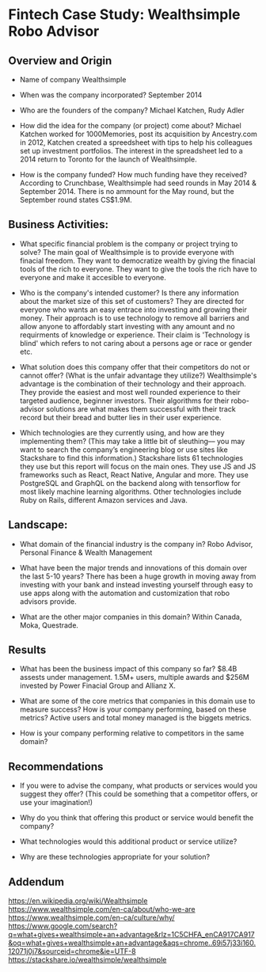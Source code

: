 # Fintech Case Study: Wealthsimple Robo Advisor

## Overview and Origin

* Name of company
  Wealthsimple
  
* When was the company incorporated?
  September 2014
  
* Who are the founders of the company?
  Michael Katchen, Rudy Adler
  
* How did the idea for the company (or project) come about?
  Michael Katchen worked for 1000Memories, post its acquisition by Ancestry.com in 2012, Katchen created a spreedsheet
  with tips to help his colleagues set up investment portfolios. The interest in the spreadsheet led to a 2014 return
  to Toronto for the launch of Wealthsimple.
  
* How is the company funded? How much funding have they received?
  According to Crunchbase, Wealthsimple had seed rounds in May 2014 & September 2014. There is no ammount for the May
  round, but the September round states CS$1.9M.

## Business Activities:

* What specific financial problem is the company or project trying to solve?
  The main goal of Wealthsimple is to provide everyone with finacial freedom. They want to democratize wealth by giving   the finacial tools of the rich to everyone. They want to give the tools the rich have to everyone and make it
  accesible to everyone.

* Who is the company's intended customer?  Is there any information about the market size of this set of customers?
  They are directed for everyone who wants an easy entrace into investing and growing their money. Their approach is 
  to use technology to remove all barriers and allow anyone to affordably start investing with any amount and no 
  requirments of knowledge or experience. Their claim is 'Technology is blind' which refers to not caring about a
  persons age or race or gender etc.
  
* What solution does this company offer that their competitors do not or cannot offer? (What is the unfair advantage they utilize?)
  Wealthsimple's advantage is the combination of their technology and their approach. They provide the easiest and most 
  well rounded experience to their targeted audience, beginner investors. Their algorithms for their robo-advisor
  solutions are what makes them successful with their track record but their bread and butter lies in their user 
  experience. 

* Which technologies are they currently using, and how are they implementing them? (This may take a little bit of sleuthing–– you may want to search the company’s engineering blog or use sites like Stackshare to find this information.)
  Stackshare lists 61 technologies they use but this report will focus on the main ones. They use JS and JS frameworks such as React, React Native, Angular and more. They use PostgreSQL and GraphQL on the backend along with tensorflow for most likely machine learning algorithms. Other technologies include Ruby on Rails, different Amazon services and Java.
  
## Landscape:

* What domain of the financial industry is the company in?
  Robo Advisor, Personal Finance & Wealth Management 
  
* What have been the major trends and innovations of this domain over the last 5-10 years?
  There has been a huge growth in moving away from investing with your bank and instead investing yourself through easy
  to use apps along with the automation and customization that robo advisors provide.
  
* What are the other major companies in this domain?
  Within Canada, Moka, Questrade.
  
## Results

* What has been the business impact of this company so far?
  $8.4B assests under management. 1.5M+ users, multiple awards and $256M invested by Power Finacial Group and Allianz X.
  
* What are some of the core metrics that companies in this domain use to measure success? How is your company performing, based on these metrics?
  Active users and total money managed is the biggets metrics.
  
* How is your company performing relative to competitors in the same domain?

## Recommendations

* If you were to advise the company, what products or services would you suggest they offer? (This could be something that a competitor offers, or use your imagination!)

* Why do you think that offering this product or service would benefit the company?

* What technologies would this additional product or service utilize?

* Why are these technologies appropriate for your solution?


## Addendum
https://en.wikipedia.org/wiki/Wealthsimple
https://www.wealthsimple.com/en-ca/about/who-we-are
https://www.wealthsimple.com/en-ca/culture/why/
https://www.google.com/search?q=what+gives+wealthsimple+an+advantage&rlz=1C5CHFA_enCA917CA917&oq=what+gives+wealthsimple+an+advantage&aqs=chrome..69i57j33i160.12071j0j7&sourceid=chrome&ie=UTF-8
https://stackshare.io/wealthsimple/wealthsimple
